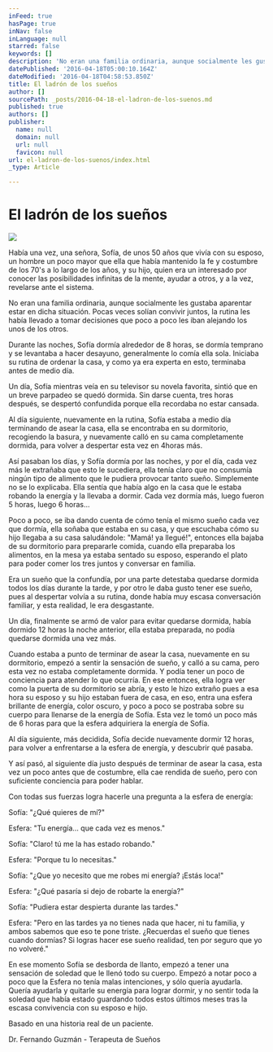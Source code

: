 ```yaml
---
inFeed: true
hasPage: true
inNav: false
inLanguage: null
starred: false
keywords: []
description: 'No eran una familia ordinaria, aunque socialmente les gustaba aparentar estar en dicha situación. Pocas veces solían convivir juntos, la rutina les había llevado a tomar decisiones que poco a poco les iban alejando los unos de los otros.'
datePublished: '2016-04-18T05:00:10.164Z'
dateModified: '2016-04-18T04:58:53.850Z'
title: El ladrón de los sueños
author: []
sourcePath: _posts/2016-04-18-el-ladron-de-los-suenos.md
published: true
authors: []
publisher:
  name: null
  domain: null
  url: null
  favicon: null
url: el-ladron-de-los-suenos/index.html
_type: Article

---
```

# El ladrón de los sueños
![](https://the-grid-user-content.s3-us-west-2.amazonaws.com/49bfcbc0-1507-4932-9099-30b0d479ed9f.jpg)

Había una vez, una señora, Sofía, de unos 50 años que vivía con su esposo, un hombre un poco mayor que ella que había mantenido la fe y costumbre de los 70's a lo largo de los años, y su hijo, quien era un interesado por conocer las posibilidades infinitas de la mente, ayudar a otros, y a la vez, revelarse ante el sistema.

No eran una familia ordinaria, aunque socialmente les gustaba aparentar estar en dicha situación. Pocas veces solían convivir juntos, la rutina les había llevado a tomar decisiones que poco a poco les iban alejando los unos de los otros.

Durante las noches, Sofía dormía alrededor de 8 horas, se dormía temprano y se levantaba a hacer desayuno, generalmente lo comía ella sola. Iniciaba su rutina de ordenar la casa, y como ya era experta en esto, terminaba antes de medio día. 

Un día, Sofía mientras veía en su televisor su novela favorita, sintió que en un breve parpadeo se quedó dormida. Sin darse cuenta, tres horas después, se despertó confundida porque ella recordaba no estar cansada.

Al día siguiente, nuevamente en la rutina, Sofía estaba a medio día terminando de asear la casa, ella se encontraba en su dormitorio, recogiendo la basura, y nuevamente calló en su cama completamente dormida, para volver a despertar esta vez en 4horas más.

Así pasaban los días, y Sofía dormía por las noches, y por el día, cada vez más le extrañaba que esto le sucediera, ella tenía claro que no consumía ningún tipo de alimento que le pudiera provocar tanto sueño. Simplemente no se lo explicaba. Ella sentía que había algo en la casa que le estaba robando la energía y la llevaba a dormir. Cada vez dormía más, luego fueron 5 horas, luego 6 horas...

Poco a poco, se iba dando cuenta de cómo tenía el mismo sueño cada vez que dormía, ella soñaba que estaba en su casa, y que escuchaba cómo su hijo llegaba a su casa saludándole: "Mamá! ya llegué!", entonces ella bajaba de su dormitorio para prepararle comida, cuando ella preparaba los alimentos, en la mesa ya estaba sentado su esposo, esperando el plato para poder comer los tres juntos y conversar en familia.

Era un sueño que la confundía, por una parte detestaba quedarse dormida todos los días durante la tarde, y por otro le daba gusto tener ese sueño, pues al despertar volvía a su rutina, donde había muy escasa conversación familiar, y esta realidad, le era desgastante.

Un día, finalmente se armó de valor para evitar quedarse dormida, había dormido 12 horas la noche anterior, ella estaba preparada, no podía quedarse dormida una vez más.

Cuando estaba a punto de terminar de asear la casa, nuevamente en su dormitorio, empezó a sentir la sensación de sueño, y calló a su cama, pero esta vez no estaba completamente dormida. Y podía tener un poco de conciencia para atender lo que ocurría. En ese entonces, ella logra ver como la puerta de su dormitorio se abría, y esto le hizo extraño pues a esa hora su esposo y su hijo estaban fuera de casa, en eso, entra una esfera brillante de energía, color oscuro, y poco a poco se postraba sobre su cuerpo para llenarse de la energía de Sofía. Esta vez le tomó un poco más de 6 horas para que la esfera adquiriera la energía de Sofía. 

Al día siguiente, más decidida, Sofía decide nuevamente dormir 12 horas, para volver a enfrentarse a la esfera de energía, y descubrir qué pasaba.

Y así pasó, al siguiente día justo después de terminar de asear la casa, esta vez un poco antes que de costumbre, ella cae rendida de sueño, pero con suficiente conciencia para poder hablar. 

Con todas sus fuerzas logra hacerle una pregunta a la esfera de energía: 

Sofía: "¿Qué quieres de mí?"

Esfera: "Tu energía... que cada vez es menos."

Sofía: "Claro! tú me la has estado robando."

Esfera: "Porque tu lo necesitas."

Sofía: "¿Que yo necesito que me robes mi energía? ¡Estás loca!"

Esfera: "¿Qué pasaría si dejo de robarte la energía?"

Sofía: "Pudiera estar despierta durante las tardes."

Esfera: "Pero en las tardes ya no tienes nada que hacer, ni tu familia, y ambos sabemos que eso te pone triste. ¿Recuerdas el sueño que tienes cuando dormías? Si logras hacer ese sueño realidad, ten por seguro que yo no volveré."

En ese momento Sofía se desborda de llanto, empezó a tener una sensación de soledad que le llenó todo su cuerpo. Empezó a notar poco a poco que la Esfera no tenía malas intenciones, y sólo quería ayudarla. Quería ayudarla y quitarle su energía para lograr dormir, y no sentir toda la soledad que había estado guardando todos estos últimos meses tras la escasa convivencia con su esposo e hijo. 

Basado en una historia real de un paciente. 

Dr. Fernando Guzmán - Terapeuta de Sueños